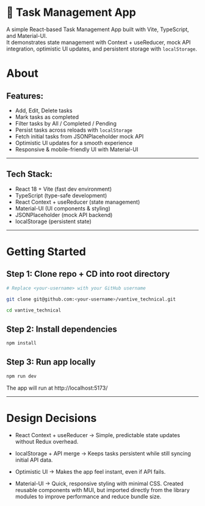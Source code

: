 # 📝 Task Management App

A simple React-based Task Management App built with Vite, TypeScript, and Material-UI.  
It demonstrates state management with Context + useReducer, mock API integration, optimistic UI updates, and persistent storage with `localStorage`.

# About

## Features:

- Add, Edit, Delete tasks
- Mark tasks as completed
- Filter tasks by All / Completed / Pending
- Persist tasks across reloads with `localStorage`
- Fetch initial tasks from JSONPlaceholder mock API
- Optimistic UI updates for a smooth experience
- Responsive & mobile-friendly UI with Material-UI

---

## Tech Stack:

- React 18 + Vite (fast dev environment)
- TypeScript (type-safe development)
- React Context + useReducer (state management)
- Material-UI (UI components & styling)
- JSONPlaceholder (mock API backend)
- localStorage (persistent state)

---

# Getting Started

## Step 1: Clone repo + CD into root directory

```bash
# Replace <your-username> with your GitHub username

git clone git@github.com:<your-username>/vantive_technical.git

cd vantive_technical
```

## Step 2: Install dependencies

```bash
npm install
```

## Step 3: Run app locally

```bash
npm run dev
```

The app will run at http://localhost:5173/

---

# Design Decisions

- React Context + useReducer → Simple, predictable state updates without Redux overhead.

- localStorage + API merge → Keeps tasks persistent while still syncing initial API data.

- Optimistic UI → Makes the app feel instant, even if API fails.

- Material-UI → Quick, responsive styling with minimal CSS. Created reusable components with MUI, but imported directly from the library modules to improve performance and reduce bundle size.
